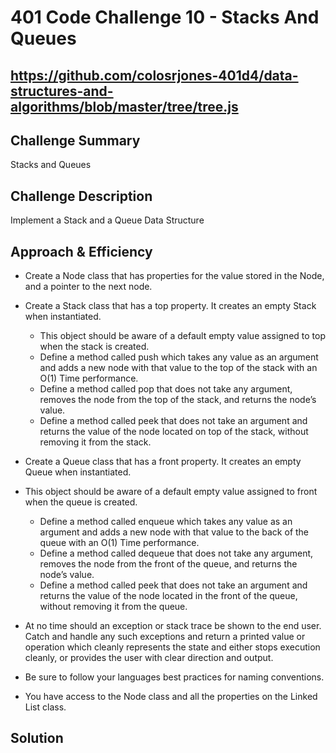 # 401 Code Challenge 10 - Stacks And Queues

## https://github.com/colosrjones-401d4/data-structures-and-algorithms/blob/master/tree/tree.js

## Challenge Summary
Stacks and Queues

## Challenge Description
Implement a Stack and a Queue Data Structure

## Approach & Efficiency
* Create a Node class that has properties for the value stored in the Node, and a pointer to the next node.
* Create a Stack class that has a top property. It creates an empty Stack when instantiated.
  * This object should be aware of a default empty value assigned to top when the stack is created.
  * Define a method called push which takes any value as an argument and adds a new node with that value to the top of the stack with an O(1) Time performance.
  * Define a method called pop that does not take any argument, removes the node from the top of the stack, and returns the node’s value.
  * Define a method called peek that does not take an argument and returns the value of the node located on top of the stack, without removing it from the stack.

* Create a Queue class that has a front property. It creates an empty Queue when instantiated.
* This object should be aware of a default empty value assigned to front when the queue is created.
  * Define a method called enqueue which takes any value as an argument and adds a new node with that value to the back of the queue with an O(1) Time performance.
  * Define a method called dequeue that does not take any argument, removes the node from the front of the queue, and returns the node’s value.
  * Define a method called peek that does not take an argument and returns the value of the node located in the front of the queue, without removing it from the queue.

* At no time should an exception or stack trace be shown to the end user. Catch and handle any such exceptions and return a printed value or operation which cleanly represents the state and either stops execution cleanly, or provides the user with clear direction and output.
* Be sure to follow your languages best practices for naming conventions.

* You have access to the Node class and all the properties on the Linked List class.

## Solution
<!-- Embedded whiteboard image -->
